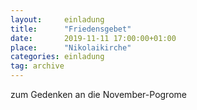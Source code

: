 ```yaml
---
layout:     einladung
title:      "Friedensgebet"
date:       2019-11-11 17:00:00+01:00
place:      "Nikolaikirche"
categories: einladung
tag: archive
---
```


zum Gedenken an die November-Pogrome
